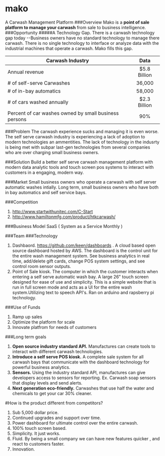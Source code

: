 # mako
A Carwash Management Platform
###Overview
Mako is a **point of sale platform to manage your carwash** from sale to business intelligence.  
###Opportunity
#####A Technology Gap.
There is a carwash technology gap today --Business owners have no standard technology to manage there carwash. There is no single technology to interface or analyze data with the industrial machines that operate a carwash. Mako fills this gap. 



| Carwash Industry       | Data | 
| ------------- |:-------------:| 
| Annual revenue      | $5.8 Billion | 
| # of self-serve Carwashes     | 36,000      |  
| # of in-bay automatics | 58,000      |    
| # of cars washed annually| $2.3 Billion |
|Percent of car washes owned by small business persons| 90% |

###Problem
The carwash experience sucks and managing it is even worse. The self serve carwash industry is experiencing a lack of adoption to modern technologies an ammentities. The lack of technology in the indusrty is being met with subpar last-gen technologies from several companies who are over charging small business owners. 

###Solution
Build a better self serve carwash management platform with modern data analytic tools and touch screen pos systems to interact with customers in a engaging, modern way. 

###Market
Small business owners who operate a carwash with self server automatic washes intially. Long term, small business owners who have both in bay automatics and self service bays. 

###Competition
1. http://www.startwithunitec.com/C-Start
2. http://www.hamiltonmfg.com/product/htkcarwash/

###Business Model
SaaS ( System as a Service Monthly )

###Team 
###Technology
1. Dashbaord. https://github.com/keen/dashboards . A cloud based open source dashboard hosted by AWS. The dashboard is the control unit for the entire wash management system. See business analytics in real time, add/delete gift cards, change POS system settings, and see control room sensor outputs.
2. Point of Sale kiosk. The computer in which the customer interacts when entering a self serve automatic wash bay. A large 26" touch screen designed for ease of use and simplicity. This is a simple website that is run in full screen mode and acts as a UI for the entire wash system.Utilizing text to speech API's. Ran on arduino and rapsberry pi technology.  

###Use of Funds
1. Ramp up sales
2. Optimize the platform for scale
3. Innovate platfrom for needs of customers

###Long term goals
1. **Open source industry standard API.** Manufactures can create tools to interact with different carwash technologies. 
2. **Introduce a self serve POS kiosk.** A complete sale system for all carwash bays that communicate with the dashboard technology for powerful business analytics.
3. **Sensors.** Using the industry standard API, manufactures can give developers access to sensors for reporting. Ex. Carwash soap sensors that display levels and send alerts.
4. **Next generation eco-friendly.** Carwashes that use half the water and chemicals to get your car 30% cleaner. 

#How is the product different from competitors?
1. Sub 5,000 dollar price.
2. Continued upgrades and support over time.
3. Power dashboard for ultimate control over the entire carwash.
4. 100% touch screen based.
5. Simplicity. It just works.
6. Fluid. By being a small company we can have new features quicker , and react to customers faster.
7. Innovation.
